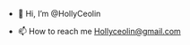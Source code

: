 - 👋 Hi, I’m @HollyCeolin
 
- 📫 How to reach me Hollyceolin@gmail.com

<!---
HollyCeolin/HollyCeolin is a ✨ special ✨ repository because its `README.md` (this file) appears on your GitHub profile.
You can click the Preview link to take a look at your changes.
--->
